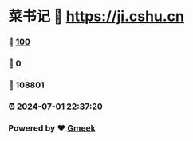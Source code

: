 # 菜书记 :link: https://ji.cshu.cn 
### :page_facing_up: [100](https://ji.cshu.cn/tag.html) 
### :speech_balloon: 0 
### :hibiscus: 108801 
### :alarm_clock: 2024-07-01 22:37:20 
### Powered by :heart: [Gmeek](https://github.com/Meekdai/Gmeek)
